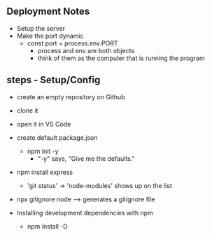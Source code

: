 ## Deployment Notes
- Setup the server
- Make the port dynamic
    - const port = process.env.PORT
        - process and env are both objects
        - think of them as the computer that is running the program



## steps - Setup/Config

- create an empty repository on Github
- clone it 
- open it in VS Code
- create default package.json
    - npm init -y 
        - "-y" says, "Give me the defaults."
- npm install express
    - 'git status' -> 'node-modules' shows up on the list

- npx gitignore node --> generates a gitignore file 

- Installing development dependencies with npm
    - npm install -D <the name of the package>

    